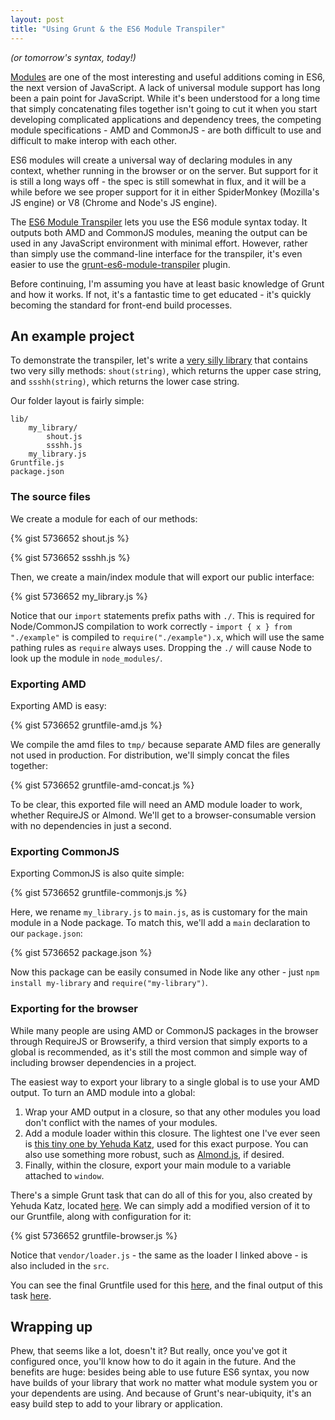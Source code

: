 ```yaml
---
layout: post
title: "Using Grunt & the ES6 Module Transpiler"
---
```


*(or tomorrow's syntax, today!)*

[Modules](http://wiki.ecmascript.org/doku.php?id=harmony:modules) are one of the most interesting and useful additions coming in ES6, the next version of JavaScript. A lack of universal module support has long been a pain point for JavaScript. While it's been understood for a long time that simply concatenating files together isn't going to cut it when you start developing complicated applications and dependency trees, the competing module specifications - AMD and CommonJS - are both difficult to use and difficult to make interop with each other.

ES6 modules will create a universal way of declaring modules in any context, whether running in the browser or on the server. But support for it is still a long ways off - the spec is still somewhat in flux, and it will be a while before we see proper support for it in either SpiderMonkey (Mozilla's JS engine) or V8 (Chrome and Node's JS engine).

The [ES6 Module Transpiler](https://github.com/square/es6-module-transpiler) lets you use the ES6 module syntax today. It outputs both AMD and CommonJS modules, meaning the output can be used in any JavaScript environment with minimal effort. However, rather than simply use the command-line interface for the transpiler, it's even easier to use the [grunt-es6-module-transpiler](https://github.com/joefiorini/grunt-es6-module-transpiler) plugin.

Before continuing, I'm assuming you have at least basic knowledge of Grunt and how it works. If not, it's a fantastic time to get educated - it's quickly becoming the standard for front-end build processes.

## An example project

To demonstrate the transpiler, let's write a [very silly library](https://github.com/thomasboyt/es6-module-example) that contains two very silly methods: `shout(string)`, which returns the upper case string, and `ssshh(string)`, which returns the lower case string.

Our folder layout is fairly simple:

    lib/
        my_library/
            shout.js
            ssshh.js
        my_library.js
    Gruntfile.js
    package.json

### The source files

We create a module for each of our methods:

{% gist 5736652 shout.js %}

{% gist 5736652 ssshh.js %}

Then, we create a main/index module that will export our public interface:

{% gist 5736652 my_library.js %}

Notice that our `import` statements prefix paths with `./`. This is required for Node/CommonJS compilation to work correctly - `import { x } from "./example"` is compiled to `require("./example").x`, which will use the same pathing rules as `require` always uses. Dropping the `./` will cause Node to look up the module in `node_modules/`.

### Exporting AMD

Exporting AMD is easy:

{% gist 5736652 gruntfile-amd.js %}

We compile the amd files to `tmp/` because separate AMD files are generally not used in production. For distribution, we'll simply concat the files together:

{% gist 5736652 gruntfile-amd-concat.js %}

To be clear, this exported file will need an AMD module loader to work, whether RequireJS or Almond. We'll get to a browser-consumable version with no dependencies in just a second.

### Exporting CommonJS

Exporting CommonJS is also quite simple:

{% gist 5736652 gruntfile-commonjs.js %}

Here, we rename `my_library.js` to `main.js`, as is customary for the main module in a Node package. To match this, we'll add a `main` declaration to our `package.json`:

{% gist 5736652 package.json %}

Now this package can be easily consumed in Node like any other - just `npm install my-library` and `require("my-library")`.

### Exporting for the browser

While many people are using AMD or CommonJS packages in the browser through RequireJS or Browserify, a third version that simply exports to a global is recommended, as it's still the most common and simple way of including browser dependencies in a project.

The easiest way to export your library to a single global is to use your AMD output. To turn an AMD module into a global:

1. Wrap your AMD output in a closure, so that any other modules you load don't conflict with the names of your modules.
2. Add a module loader within this closure. The lightest one I've ever seen is [this tiny one by Yehuda Katz](https://github.com/thomasboyt/grunt-microlib/blob/master/assets/loader.js), used for this exact purpose. You can also use something more robust, such as [Almond.js](https://github.com/jrburke/almond), if desired.
3. Finally, within the closure, export your main module to a variable attached to `window`.

There's a simple Grunt task that can do all of this for you, also created by Yehuda Katz, located [here](https://github.com/thomasboyt/grunt-microlib/blob/master/tasks/browser.js). We can simply add a modified version of it to our Gruntfile, along with configuration for it:

{% gist 5736652 gruntfile-browser.js %}

Notice that `vendor/loader.js` - the same as the loader I linked above - is also included in the `src`.

You can see the final Gruntfile used for this [here](https://github.com/thomasboyt/es6-module-example/blob/master/Gruntfile.js), and the final output of this task [here](https://github.com/thomasboyt/es6-module-example/blob/master/dist/my_library.js).

## Wrapping up

Phew, that seems like a lot, doesn't it? But really, once you've got it configured once, you'll know how to do it again in the future. And the benefits are huge: besides being able to use future ES6 syntax, you now have builds of your library that work no matter what module system you or your dependents are using. And because of Grunt's near-ubiquity, it's an easy build step to add to your library or application.

